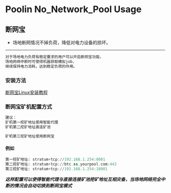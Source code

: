 # Poolin No_Network_Pool Usage

## 断网宝

- 场地断网情况不掉负荷，降低对电力设备的损坏。

---

```asm
对于场地电力负荷有稳定要求的用户可以开启断网宝功能，
场地网络中断时可使得机器获取模拟job，
继续保持电力消耗，达到稳定负荷的作用。
```

### 安装方法

[断网宝Linux安装教程](https://github.com/iblockin/Poolin-SmartAgentExplan/tree/master/no_nework_pool/Linux)

### 断网宝矿机配置方式

```asm
建议：
矿机第一挖矿地址使用智能代理
矿机第二挖矿地址直连矿池

矿机第三挖矿地址使用断网宝
```

#### 例如

```asm
第一挖矿地址: stratum+tcp://192.168.1.254:8001
第二挖矿地址: stratum+tcp://btc.ss.yourpool.com:443
第三挖矿地址: stratum+tcp://192.168.1.254:18001
```

***这样配置可以使得智能代理与直接连接矿池挖矿地址互相灾备，当场地网络完全中断的情况会自动切换到断网宝模式***
